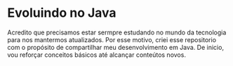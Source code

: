 # Evoluindo no Java
 Acredito que precisamos estar sermpre estudando no mundo da tecnologia para nos mantermos atualizados. Por esse motivo, criei esse repositorio com o propósito de compartilhar meu desenvolvimento em Java.
 De inicio, vou reforçar conceitos básicos até alcançar conteútos novos.
